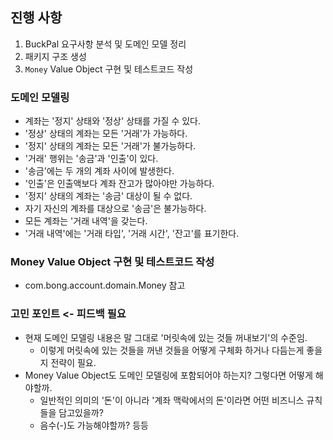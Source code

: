 ## 진행 사항
1. BuckPal 요구사항 분석 및 도메인 모델 정리
2. 패키지 구조 생성
3. `Money` Value Object 구현 및 테스트코드 작성

### 도메인 모델링
- 계좌는 '정지' 상태와 '정상' 상태를 가질 수 있다.
- '정상' 상태의 계좌는 모든 '거래'가 가능하다.
- '정지' 상태의 계좌는 모든 '거래'가 불가능하다.
- '거래' 행위는 '송금'과 '인출'이 있다.
- '송금'에는 두 개의 계좌 사이에 발생한다.
- '인출'은 인출액보다 계좌 잔고가 많아야만 가능하다.
- '정지' 상태의 계좌는 '송금' 대상이 될 수 없다.
- 자기 자신의 계좌를 대상으로 '송금'은 불가능하다.
- 모든 계좌는 '거래 내역'을 갖는다.
- '거래 내역'에는 '거래 타입', '거래 시간', '잔고'를 표기한다.

### Money Value Object 구현 및 테스트코드 작성
- com.bong.account.domain.Money 참고

### 고민 포인트 <- 피드백 필요
- 현재 도메인 모델링 내용은 말 그대로 '머릿속에 있는 것들 꺼내보기'의 수준임.
  - 이렇게 머릿속에 있는 것들을 꺼낸 것들을 어떻게 구체화 하거나 다듬는게 좋을지 전략이 필요.
- Money Value Object도 도메인 모델링에 포함되어야 하는지? 그렇다면 어떻게 해야할까.
  - 일반적인 의미의 '돈'이 아니라 '계좌 맥락에서의 돈'이라면 어떤 비즈니스 규칙들을 담고있을까?
  - 음수(-)도 가능해야할까? 등등

